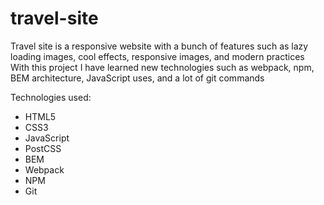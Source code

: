# travel-site
Travel site is a responsive website with a bunch of features such as lazy loading images, cool effects, responsive images, and modern practices
With this project I have learned new technologies such as webpack, npm, BEM architecture, JavaScript uses, and a lot of git commands

Technologies used:
  - HTML5
  - CSS3
  - JavaScript
  - PostCSS
  - BEM
  - Webpack
  - NPM
  - Git
  
